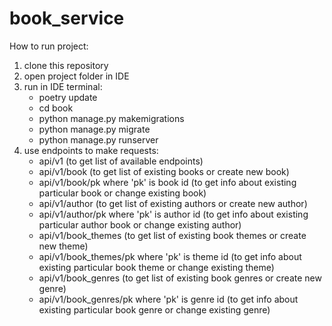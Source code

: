 # book_service

How to run project:
1. clone this repository
2. open project folder in IDE
3. run in IDE terminal: 
	- poetry update
	- cd book
	- python manage.py makemigrations
	- python manage.py migrate
	- python manage.py runserver
4. use endpoints to make requests:
	- api/v1 (to get list of available endpoints)
	- api/v1/book (to get list of existing books or create new book)
	- api/v1/book/pk where 'pk' is book id (to get info about existing particular book or change existing book)
	- api/v1/author (to get list of existing authors or create new author)
	- api/v1/author/pk where 'pk' is author id (to get info about existing particular author book or change existing author)
	- api/v1/book_themes (to get list of existing book themes or create new theme)
	- api/v1/book_themes/pk where 'pk' is theme id (to get info about existing particular book theme or change existing theme)
	- api/v1/book_genres (to get list of existing book genres or create new genre)
	- api/v1/book_genres/pk where 'pk' is genre id (to get info about existing particular book genre or change existing genre)
